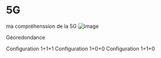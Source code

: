 # 5G
ma compréhenssion de la 5G
![image](https://github.com/borelsaffo/5G/assets/27947973/ff9a9432-9b0a-4433-83f5-edd7f94dad85)



Géoredondance

Configuration 1+1+1
Configuration 1+0+0
Configuration 1+1+0
